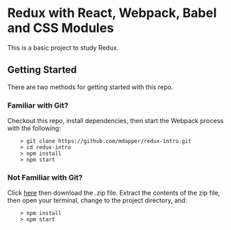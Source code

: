 # Redux with React, Webpack, Babel and CSS Modules

This is a basic project to study Redux.

## Getting Started

There are two methods for getting started with this repo.

### Familiar with Git?

Checkout this repo, install dependencies, then start the Webpack process with the following:

```
	> git clone https://github.com/mdapper/redux-intro.git
	> cd redux-intro
	> npm install
	> npm start
```

### Not Familiar with Git?

Click [here](https://github.com/mdapper/redux-intro/archive/master.zip) then download the .zip file.  Extract the contents of the zip file, then open your terminal, change to the project directory, and:

```
	> npm install
	> npm start
```

